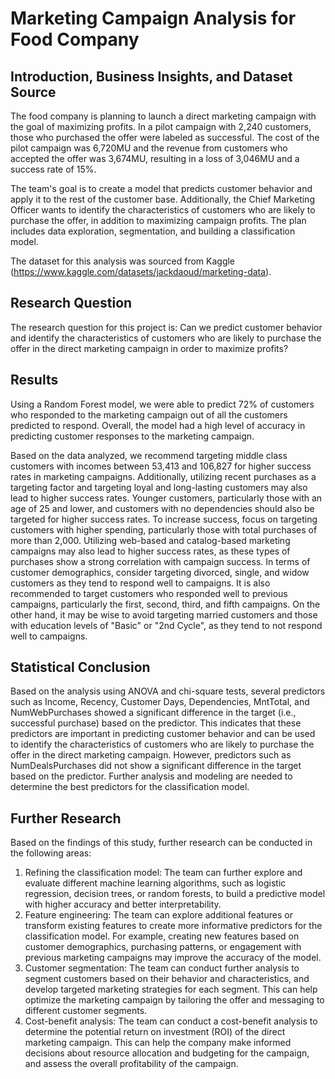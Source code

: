 # Marketing Campaign Analysis for Food Company
## Introduction, Business Insights, and Dataset Source
The food company is planning to launch a direct marketing campaign with the goal of maximizing profits. In a pilot campaign with 2,240 customers, those who purchased the offer were labeled as successful. The cost of the pilot campaign was 6,720MU and the revenue from customers who accepted the offer was 3,674MU, resulting in a loss of 3,046MU and a success rate of 15%.

The team's goal is to create a model that predicts customer behavior and apply it to the rest of the customer base. Additionally, the Chief Marketing Officer wants to identify the characteristics of customers who are likely to purchase the offer, in addition to maximizing campaign profits. The plan includes data exploration, segmentation, and building a classification model.

The dataset for this analysis was sourced from Kaggle (https://www.kaggle.com/datasets/jackdaoud/marketing-data).

## Research Question
The research question for this project is: Can we predict customer behavior and identify the characteristics of customers who are likely to purchase the offer in the direct marketing campaign in order to maximize profits?

## Results
Using a Random Forest model, we were able to predict 72% of customers who responded to the marketing campaign out of all the customers predicted to respond. Overall, the model had a high level of accuracy in predicting customer responses to the marketing campaign.

Based on the data analyzed, we recommend targeting middle class customers with incomes between 53,413 and 106,827 for higher success rates in marketing campaigns. Additionally, utilizing recent purchases as a targeting factor and targeting loyal and long-lasting customers may also lead to higher success rates. Younger customers, particularly those with an age of 25 and lower, and customers with no dependencies should also be targeted for higher success rates. To increase success, focus on targeting customers with higher spending, particularly those with total purchases of more than 2,000. Utilizing web-based and catalog-based marketing campaigns may also lead to higher success rates, as these types of purchases show a strong correlation with campaign success. In terms of customer demographics, consider targeting divorced, single, and widow customers as they tend to respond well to campaigns. It is also recommended to target customers who responded well to previous campaigns, particularly the first, second, third, and fifth campaigns. On the other hand, it may be wise to avoid targeting married customers and those with education levels of "Basic" or "2nd Cycle", as they tend to not respond well to campaigns.

## Statistical Conclusion
Based on the analysis using ANOVA and chi-square tests, several predictors such as Income, Recency, Customer Days, Dependencies, MntTotal, and NumWebPurchases showed a significant difference in the target (i.e., successful purchase) based on the predictor. This indicates that these predictors are important in predicting customer behavior and can be used to identify the characteristics of customers who are likely to purchase the offer in the direct marketing campaign. However, predictors such as NumDealsPurchases did not show a significant difference in the target based on the predictor. Further analysis and modeling are needed to determine the best predictors for the classification model.

## Further Research
Based on the findings of this study, further research can be conducted in the following areas:

1. Refining the classification model: The team can further explore and evaluate different machine learning algorithms, such as logistic regression, decision trees, or random forests, to build a predictive model with higher accuracy and better interpretability.
2. Feature engineering: The team can explore additional features or transform existing features to create more informative predictors for the classification model. For example, creating new features based on customer demographics, purchasing patterns, or engagement with previous marketing campaigns may improve the accuracy of the model.
3. Customer segmentation: The team can conduct further analysis to segment customers based on their behavior and characteristics, and develop targeted marketing strategies for each segment. This can help optimize the marketing campaign by tailoring the offer and messaging to different customer segments.
4. Cost-benefit analysis: The team can conduct a cost-benefit analysis to determine the potential return on investment (ROI) of the direct marketing campaign. This can help the company make informed decisions about resource allocation and budgeting for the campaign, and assess the overall profitability of the campaign.
